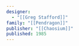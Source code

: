 ```yaml
---
designer:
  - "[[Greg Stafford]]"
family: "[[Pendragon]]"
publisher: "[[Chaosium]]"
published: 1985
---
```

